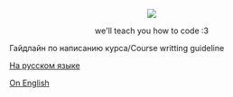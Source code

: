 <p align="center">
  <img src="https://github.com/user-attachments/assets/24fb5c2b-3d2d-429c-941f-1f8ed0a663cd">
</p>

<p align="center">we'll teach you how to code :3</p>

Гайдлайн по написанию курса/Course writting guideline

[На русском языке](/course-ru.md)

[On English](/course_en.md)
